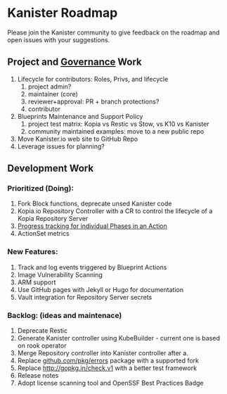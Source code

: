 # Kanister Roadmap

Please join the Kanister community to give feedback on the roadmap
 and open issues with your suggestions.

## Project and [Governance](Governance.md) Work

1. Lifecycle for contributors: Roles, Privs, and lifecycle
   1. project admin?
   2. maintainer (core)
   3. reviewer+approval: PR + branch protections?
   4. contributor
2. Blueprints Maintenance and Support Policy
   1. project test matrix: Kopia vs Restic vs Stow, vs K10 vs Kanister
   2. community maintained examples: move to a new public repo
3. Move Kanister.io web site to GitHub Repo
4. Leverage issues for planning?

## Development Work

### Prioritized (Doing):

1. Fork Block functions, deprecate unsed Kanister code
2. Kopia.io Repository Controller with a CR to control the lifecycle of a Kopia Repository Server
3. [Progress tracking for individual Phases in an Action](https://github.com/kanisterio/kanister/blob/master/design/progress-tracking.md)
4. ActionSet metrics

### New Features:

1. Track and log events triggered by Blueprint Actions
2. Image Vulnerability Scanning
3. ARM support
4. Use GitHub pages with Jekyll or Hugo for documentation
5. Vault integration for Repository Server secrets

### Backlog: (ideas and maintenace)

1. Deprecate Restic
2. Generate Kanister controller using KubeBuilder - current one is based on rook operator
3. Merge Repository controller into Kanister controller after a.
4. Replace [github.com/pkg/errors](http://github.com/pkg/errors) package with a supported fork
5. Replace http://gopkg.in/check.v1 with a better test framework
6. Release notes
7. Adopt license scanning tool and OpenSSF Best Practices Badge
